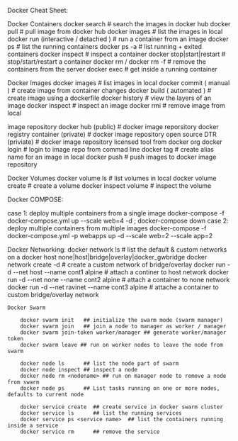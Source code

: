 Docker Cheat Sheet:

Docker Containers
	docker search  # search the images in docker hub
	docker pull    # pull image from docker hub
	docker images  # list the images in local
	docker run (interactive / detached ) # run a container from an image
	docker ps      # list the running containers 
	docker ps -a   # list running + exited containers
	docker inspect # inspect a container
	docker stop|start|restart   # stop/start/restart a container 
	docker rm / docker rm -f    # remove the containers from the server
	docker exec    # get inside a running container 

Docker Images 
	docker images  # list images in local
	docker commit  ( manual )  # create image from container changes 
	docker build ( automated ) # create image using a dockerfile
	docker history # view the layers of an image
	docker inspect # inspect an image
	docker rmi     # remove image from local

image repository 
	docker hub (public)  # docker image reporsitory 
	docker registry container (private) # docker image repository open source 
	DTR (priviate)  # docker image repository licensed tool from docker org 
		docker login  # login to image repo from commad line
		docker tag    # create alias name for an image in local
		docker push   # push images to docker image repository

Docker Volumes
	docker volume ls   # list volumes in local
	docker volume create # create a volume 
	docker inspect volume # inspect the volume

Docker COMPOSE:

  case 1: deploy multiple containers from a single image
             docker-compose -f docker-compose.yml up --scale web=4 -d  ; docker-compose down
  case 2: deploy multiple containers from multiple images
             docker-compose -f docker-compose.yml -p webapps up -d --scale web=2 --scale app=2


Docker Networking:
	docker network ls   # list the default & custom networks on a docker host
		none|host|bridge|overlay|docker_gwbridge
	docker network create -d <driver> <network name>  # create a custom network of bridge/overlay
	docker run -d --net host --name cont1 alpine      # attach a continer to host network
	docker run -d --net none --name cont2 alpine      # attach a container to none network
	docker run -d --net ravinet --name cont3 alpine   # attache a container to custom bridge/overlay network

```
Docker Swarm

	docker swarm init   ## initialize the swarm mode (swarm manager)
	docker swarm join   ## join a node to manager as worker / manager
	docker swarm join-token worker/manager ## generate worker/manager token
	docker swarm leave ## run on worker nodes to leave the node from swarm 

	docker node ls      ## list the node part of swarm
	docker node inspect ## inspect a node 
	docker node rm <nodename> ## run on manager node to remove a node from swarm
	docker node ps	    ## List tasks running on one or more nodes, defaults to current node

	docker service create  ## create service in docker swarm cluster
	docker service ls      ## list the running services 
	docker service ps <service name>  ## list the containers running inside a service
	docker service rm      ## remove the service
```	
	
